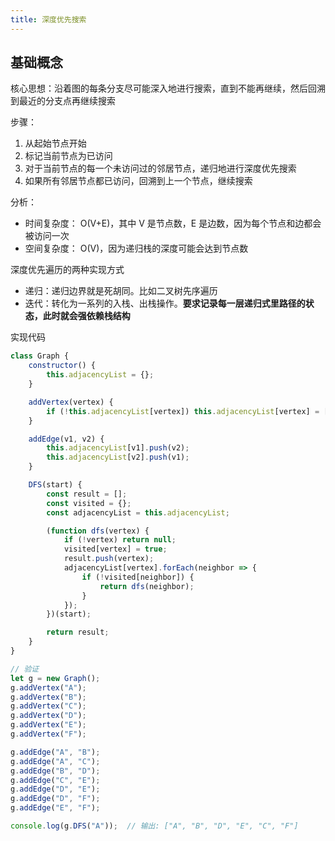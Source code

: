 ```yaml
---
title: 深度优先搜索
---
```

## 基础概念

核心思想：沿着图的每条分支尽可能深入地进行搜索，直到不能再继续，然后回溯到最近的分支点再继续搜索

步骤：

1. 从起始节点开始
2. 标记当前节点为已访问
3. 对于当前节点的每一个未访问过的邻居节点，递归地进行深度优先搜索
4. 如果所有邻居节点都已访问，回溯到上一个节点，继续搜索

分析：

- 时间复杂度： O(V+E)，其中 V 是节点数，E 是边数，因为每个节点和边都会被访问一次
- 空间复杂度： O(V)，因为递归栈的深度可能会达到节点数

深度优先遍历的两种实现方式

- 递归：递归边界就是死胡同。比如二叉树先序遍历
- 迭代：转化为一系列的入栈、出栈操作。**要求记录每一层递归式里路径的状态，此时就会强依赖栈结构**

实现代码

```js
class Graph {
    constructor() {
        this.adjacencyList = {};
    }

    addVertex(vertex) {
        if (!this.adjacencyList[vertex]) this.adjacencyList[vertex] = [];
    }

    addEdge(v1, v2) {
        this.adjacencyList[v1].push(v2);
        this.adjacencyList[v2].push(v1);
    }

    DFS(start) {
        const result = [];
        const visited = {};
        const adjacencyList = this.adjacencyList;

        (function dfs(vertex) {
            if (!vertex) return null;
            visited[vertex] = true;
            result.push(vertex);
            adjacencyList[vertex].forEach(neighbor => {
                if (!visited[neighbor]) {
                    return dfs(neighbor);
                }
            });
        })(start);

        return result;
    }
}

// 验证
let g = new Graph();
g.addVertex("A");
g.addVertex("B");
g.addVertex("C");
g.addVertex("D");
g.addVertex("E");
g.addVertex("F");

g.addEdge("A", "B");
g.addEdge("A", "C");
g.addEdge("B", "D");
g.addEdge("C", "E");
g.addEdge("D", "E");
g.addEdge("D", "F");
g.addEdge("E", "F");

console.log(g.DFS("A"));  // 输出: ["A", "B", "D", "E", "C", "F"]
```
